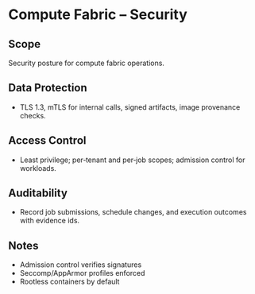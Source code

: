 # Compute Fabric – Security

## Scope
Security posture for compute fabric operations.

## Data Protection
- TLS 1.3, mTLS for internal calls, signed artifacts, image provenance checks.

## Access Control
- Least privilege; per‑tenant and per‑job scopes; admission control for workloads.

## Auditability
- Record job submissions, schedule changes, and execution outcomes with evidence ids.

## Notes
- Admission control verifies signatures
- Seccomp/AppArmor profiles enforced
- Rootless containers by default
